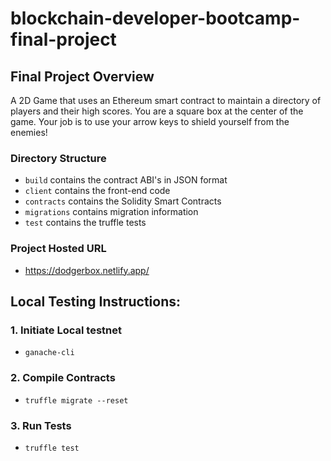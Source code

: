 # blockchain-developer-bootcamp-final-project

## Final Project Overview
A 2D Game that uses an Ethereum smart contract to maintain a directory of players and their high scores. You are a square box at the center of the game. Your job is to use your arrow keys to shield yourself from the enemies!

### Directory Structure
- ```build``` contains the contract ABI's in JSON format
- ```client``` contains the front-end code
- ```contracts``` contains the Solidity Smart Contracts
- ```migrations``` contains migration information
- ```test``` contains the truffle tests

### Project Hosted URL
- https://dodgerbox.netlify.app/ 


## Local Testing Instructions:
### 1. Initiate Local testnet
- ``` ganache-cli ```

### 2. Compile Contracts
- ``` truffle migrate --reset ```

### 3. Run Tests
- ```truffle test```


